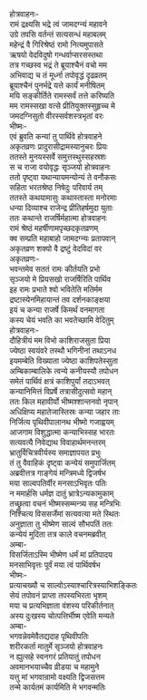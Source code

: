 होत्रवाहनः-  
रामं द्रक्ष्यसि भद्रे त्वं जामदग्न्यं महावने  
उग्रे तपसि वर्तन्तं सत्यसन्धं महाबलम्  
महेन्द्रं वै गिरिश्रेष्ठं रामो नित्यमुपासते  
ऋषयो वेदविदुषो गन्धर्वाप्सरसस्तथा  
तत्र गच्छस्व भद्रं ते ब्रूयाश्चैनं वचो मम  
अभिवाद्य च तं मूर्ध्ना तपोवृद्धं दृढव्रतम्  
ब्रूयाश्चैनं पुनर्भद्रे यत्ते कार्यं मनीषितम्  
मयि सङ्कीर्तिते रामस्सर्वं तत्ते करिष्यति  
मम रामस्सखा वत्से प्रीतियुक्तस्सुहृच्च मे  
जमदग्निसुतो वीरस्सर्वशस्त्रभृतां वरः  
भीष्मः-  
एवं ब्रुवति कन्यां तु पार्थिवे होत्रवाहने  
अकृतव्रणः प्रादुरासीद्रामस्यानुचरः प्रियः  
ततस्ते मुनयस्सर्वे समुत्तस्थुस्सहस्रशः  
स च राजा वयोवृद्धः सृञ्जयो होत्रवाहनः  
ततो पृष्ट्वा यथान्यायमन्योन्यं ते वनौकसः  
सहिता भरतश्रेष्ठ निषेदुः परिवार्य तम्  
ततस्ते कथयामासुः कथास्तास्ता मनोरमाः  
धन्या दिव्याश्च राजेन्द्र प्रीतिहर्षमुदा युताः  
ततः कथान्ते राजर्षिर्महात्मा होत्रवाहनः  
रामं श्रेष्ठं महर्षीणामपृच्छदकृतव्रणम्  
क्व सम्प्रति महाबाहो जामदग्न्यः प्रतापवान्  
अकृतव्रण शक्यो वै द्रष्टुं वेदविदां वर  
अकृतव्रणः-  
भवन्तमेव सततं रामः कीर्तयति प्रभो  
सृञ्जयो मे प्रियसखो राजर्षिरिति पार्थिव  
इह रामः प्रभाते श्वो भवितेति मतिर्मम  
द्रष्टास्येनमिहायान्तं तव दर्शनकाङ्क्षया  
इयं च कन्या राजर्षे किमर्थं वनमागता  
कस्य चेयं भवति का भवतेच्छामि वेदितुम्  
होत्रवाहनः-  
दौहित्रीयं मम विभो काशिराजसुता प्रिया  
ज्येष्ठा स्वयंवरे तस्थौ भगिनीनां तथाऽनध  
इयमम्बेति विख्याता ज्येष्ठा काशिपतेस्सुता  
अम्बिकाम्बालिके त्वन्ये कनीयस्यौ तपोधन  
समेतं पार्थिवं क्षत्रं काशिपुर्यां तदाऽभवत्  
कन्यानिमित्तं विप्रर्षे तत्रासीदुत्सवो महान्  
ततः किल महावीर्यो भीष्मश्शान्तनवो नृपान्  
अधिक्षिप्य महातेजास्तिस्रः कन्या जहार ताः  
निर्जित्य पृथिवीपालानथ भीष्मो गजाह्वयम्  
आजगाम विशुद्धात्मा कन्याभिस्सह भारतः  
सत्यवत्यै निवेद्याथ विवाहार्थमनन्तरम्  
भ्रातुर्विचित्रवीर्यस्य समाज्ञापयत प्रभुः  
तं तु वैवाहिकं दृष्ट्वा कन्येयं समुपार्जितम्  
अब्रवीत्तत्र गाङ्गेयं मन्त्रिमध्ये द्विजर्षभ  
मया साल्वपतिर्वीर मनसाऽभिवृतः पतिः  
न ममार्हसि धर्मज्ञ दातुं भ्रात्रेऽन्यकामुकाम्  
तच्छ्रुत्वा वचनं भीष्मस्सम्मन्त्र्य सह मन्त्रिभिः  
निश्चित्य विससर्जेमां सत्यवत्या मते स्थितः  
अनुज्ञाता तु भीष्मेण साल्वं सौभपतिं ततः  
कन्येयं मुदिता तत्र काले वचनमब्रवीत्  
अम्बा-  
विसर्जिताऽस्मि भीष्मेण धर्मं मां प्रतिपादय  
मनसाभिवृत्तः पूर्वं मया त्वं पार्थिवर्षभ  
भीष्मः-  
प्रत्याचख्यौ च साल्वोऽस्याश्चारित्रस्याभिशङ्कितः  
सेयं तपोवनं प्राप्ता तपस्यभिरता भृशम्  
मया च प्रत्यभिज्ञाता वंशस्य परिकीर्तनात्  
अस्य दुःखस्य चोत्पत्तिर्भीष्म एवेति मन्यते  
अम्बा-  
भगवन्नेवमेवैतद्यदाह पृथिवीपतिः  
शरीरकर्ता मातुर्मे सृञ्जयो होत्रवाहनः  
न ह्युत्सहे स्वनगरं प्रतियातुं तपोधन  
अवमानभयाच्चैव व्रीडया च महामुने  
यत्तु मां भगवान्रामो वक्ष्यति द्विजसत्तम  
तन्मे कार्यतमं कार्यमिति मे भगवन्मतिः  
